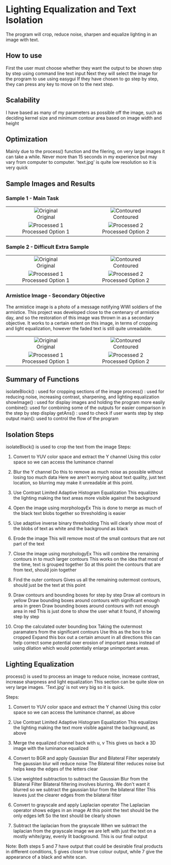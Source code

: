 # Lighting Equalization and Text Isolation

The program will crop, reduce noise, sharpen and equalize lighting in an image with text.

## How to use
First the user must choose whether they want the output to be shown step by step using command line text input
Next they will select the image for the program to use using easygui
If they have chosen to go step by step, they can press any key to move on to the next step.

## Scalability
I have based as many of my parameters as possible off the image, such as deciding
kernel size and minimum contour area based on image width and height

## Optimization
Mainly due to the process() function and the filering, on very large images it can take a while.
Never more than 15 seconds in my experience but may vary from computer to computer.
'text.jpg' is quite low resolution so it is very quick

## Sample Images and Results
### Sample 1 - Main Task
<table cellspacing="0", cellpadding="0", border="0" style="text-align:center;">
<tr>
<td style="width:300px; text-align:center;">
    <img src="https://i.imgur.com/blI49aZ.jpg" alt="Original"/><br>Original
</td>

<td style="width:300px; text-align:center;">
    <img src="https://i.imgur.com/qxKnaTC.jpg" alt="Contoured"/><br>Contoured
</td>
</tr>

<tr>
<td style="width:300px; text-align:center;">
<img src="https://i.imgur.com/IXaA8jn.jpg" alt="Processed 1"/><br>Processed Option 1
</td>

<td style="width:300px; text-align:center;">
<img src="https://i.imgur.com/YTnhluH.jpg" alt="Processed 2"/><br>Processed Option 2
</td>
</tr>
</table>


### Sample 2 - Difficult Extra Sample
<table cellspacing="0", cellpadding="0", border="0" style="text-align:center;">
<tr>
<td style="width:300px; text-align:center;">
<img src="https://i.imgur.com/cNADitA.jpg" alt="Original"/><br>Original
</td>

<td style="width:300px; text-align:center;">
<img src="https://i.imgur.com/434t9Ch.jpg" alt="Contoured"/><br>Contoured
</td>
</tr>

<tr>
<td style="width:300px; text-align:center;">
<img src="https://i.imgur.com/yPojSku.jpg" alt="Processed 1"/><br>Processed Option 1
</td>

<td style="width:300px; text-align:center;">
<img src="https://i.imgur.com/sg5fZVz.jpg" alt="Processed 2"/><br>Processed Option 2
</td>
</tr>
</table>


### Armistice Image - Secondary Objective
The armistice image is a photo of a message notifying WWI soldiers of the armistice. This project was developed close to the centenary of armistice day, and so the restoration of this image was thrown in as a secondary objective.
It works to a certain extent on this image, in terms of cropping and light equalization, however the faded text is still quite unreadable.

<table cellspacing="0", cellpadding="0", border="0" style="text-align:center;">
<tr>
<td style="width:300px; text-align:center;">
<img src="https://i.imgur.com/RvmcHpF.jpg" alt="Original""/><br>Original
</td>

<td style="width:300px; text-align:center;">
<img src="https://i.imgur.com/AlsY1gp.jpg" alt="Contoured"/><br>Contoured
</td>
</tr>

<tr>
<td style="width:300px; text-align:center;">
<img src="https://i.imgur.com/wikl8pB.jpg" alt="Processed 1"/><br>Processed Option 1
</td>

<td style="width:300px; text-align:center;">
<img src="https://i.imgur.com/uYg7VLK.jpg" alt="Processed 2"/><br>Processed Option 2
</td>
</tr>
</table>

## Summary of Functions
isolateBlock() : used for cropping sections of the image
process() : used for reducing noise, increasing contrast, sharpening, and lighting equalization
showImage() : used for display images and holding the program more easily
combine(): used for combining some of the outputs for easier comparison in the step by step display
getAns() : used to check if user wants step by step output
main(): used to control the flow of the program


## Isolation Steps

isolateBlock() is used to crop the text from the image
Steps:

1. Convert to YUV color space and extract the Y channel
		Using this color space so we can access the luminance channel

2. Blur the Y channel
		Do this to remove as much noise as possible without losing too much data
		Here we aren't worrying about text quality, just text location, so blurring 
		may make it unreadable at this point.

3. Use Contrast Limited Adaptive Histogram Equalization
		This equalizes the lighting making the text areas more visible against the background

4. Open the image using morphologyEx
		This is done to merge as much of the black text blobs together so thresholding is easier

5. Use adaptive inverse binary thresholding
		This will clearly show most of the blobs of text as white and the background as black

6. Erode the image
		This will remove most of the small contours that are not part of the text

7. Close the image using morphologyEx
		This will combine the remaining contours in to much larger contours
		This works on the idea that most of the time, text is grouped together
		So at this point the contours that are from text, should join together

8. Find the outer contours
		Gives us all the remaining outermost contours, should just be the text at this point

9. Draw contours and bounding boxes for step by step
		Draw all contours in yellow
		Draw bounding boxes around contours with significant enough area in green
		Draw bounding boxes around contours with not enough area in red
		This is just done to show the user what it found, if showing step by step

10. Crop the calculated outer bounding box
		Taking the outermost paramaters from the significant contours
		Use this as the box to be cropped
		Expand this box out a certain amount in all directions
		this can help correct some potential over erosion of important areas
		instead of using dilation which would potentially enlarge unimportant areas.



## Lighting Equalization

process() is used to process an image to reduce noise, increase contrast, increase sharpness and light equalization
This section can be quite slow on very large images. 'Text.jpg' is not very big so it is quick.

Steps:
1. Convert to YUV color space and extract the Y channel
		Using this color space so we can access the luminance channel, as above

2. Use Contrast Limited Adaptive Histogram Equalization
		This equalizes the lighting making the text more visible against the background, as above

3. Merge the equalized channel back with u, v
		This gives us back a 3D image with the luminance equalized

4. Convert to BGR and apply Gaussian Blur and Bilateral Filter seperately
		The gaussian blur will reduce noise
		The Bilateral filter reduces noise but helps keep the edges of the letters clear

5. Use weighted subtraction to subtract the Gaussian Blur from the Bilateral Filter
		Bilateral filtering involves blurring.
		We don't want it blurred so we subtract the gaussian blur from the bilateral filter
		This leaves just the clearer edges from the bilateral filter

6. Convert to grayscale and apply Laplacian operator
		The Laplacian operator shows edges in an image
		At this point the text should be the only edges left
		So the text should be clearly shown 

7. Subtract the laplacian from the grayscale
		When we subtract the laplacian from the grayscale image we are left with
		just the text on a mostly white/gray, evenly lit background.
		This is our final output

Note: Both steps 5 and 7 have output that could be desirable final products in different conditions, 5 gives closer to true colour output, while 7 give the appearance of a black and white scan.
